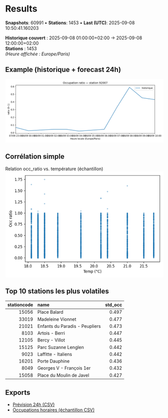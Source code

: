 # Results

**Snapshots**: 60991  •  **Stations**: 1453  •  **Last (UTC)**: 2025-09-08 10:50:41.160203

**Historique couvert** : 2025-09-08 01:00:00+02:00 → 2025-09-08 12:00:00+02:00  
**Stations** : 1453  
*(Heure affichée : Europe/Paris)*

## Example (historique + forecast 24h)
![sample](assets/sample_forecast.png)

## Corrélation simple
Relation occ_ratio vs. température (échantillon)
![occ vs temp](assets/occ_vs_temp.png)

## Top 10 stations les plus volatiles
|   stationcode | name                           |   std_occ |
|--------------:|:-------------------------------|----------:|
|         15056 | Place Balard                   |     0.497 |
|         33019 | Madeleine Vionnet              |     0.477 |
|         21021 | Enfants du Paradis - Peupliers |     0.473 |
|          8103 | Artois - Berri                 |     0.447 |
|         12105 | Bercy - Villot                 |     0.445 |
|         15125 | Parc Suzanne Lenglen           |     0.442 |
|          9023 | Laffitte - Italiens            |     0.442 |
|         16201 | Porte Dauphine                 |     0.436 |
|          8049 | Georges V - François 1er       |     0.432 |
|         15058 | Place du Moulin de Javel       |     0.427 |

## Exports
- [Prévision 24h (CSV)](exports/velib_forecast_24h.csv)
- [Occupations horaires (échantillon CSV)](exports/velib_hourly.csv)